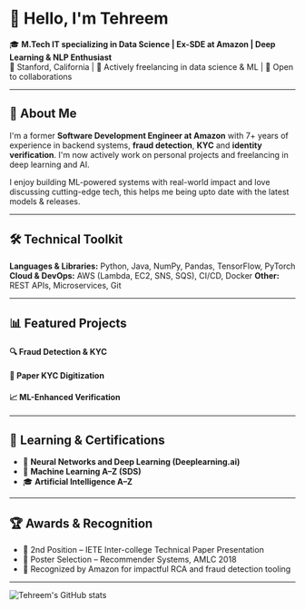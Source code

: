 # 👋 Hello, I'm Tehreem

🎓 **M.Tech IT specializing in Data Science | Ex-SDE at Amazon | Deep Learning & NLP Enthusiast**  
📍 Stanford, California | 💬 Actively freelancing in data science & ML | 🤝 Open to collaborations

---

## 🧠 About Me

I'm a former **Software Development Engineer at Amazon** with 7+ years of experience in backend systems, **fraud detection**, **KYC** and **identity verification**. I'm now actively work on personal projects and freelancing in deep learning and AI.

I enjoy building ML-powered systems with real-world impact and love discussing cutting-edge tech, this helps me being upto date with the latest models & releases. 

---

## 🛠️ Technical Toolkit

**Languages & Libraries:** Python, Java, NumPy, Pandas, TensorFlow, PyTorch  
**Cloud & DevOps:** AWS (Lambda, EC2, SNS, SQS), CI/CD, Docker
**Other:** REST APIs, Microservices, Git

---

## 📊 Featured Projects

#### 🔍 Fraud Detection & KYC
#### 🧾 Paper KYC Digitization
#### 📈 ML-Enhanced Verification

---

## 🧪 Learning & Certifications

- 🧬 **Neural Networks and Deep Learning (Deeplearning.ai)**
- 🤖 **Machine Learning A–Z (SDS)**  
- 🎓 **Artificial Intelligence A–Z**  

---

## 🏆 Awards & Recognition

- 🥈 2nd Position – IETE Inter-college Technical Paper Presentation  
- 📌 Poster Selection – Recommender Systems, AMLC 2018  
- 🏅 Recognized by Amazon for impactful RCA and fraud detection tooling

---

![Tehreem's GitHub stats](https://github-readme-stats.vercel.app/api?username=TehreemAnsari&show_icons=true&theme=gradient)
